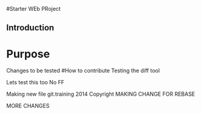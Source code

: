 #Starter WEb PRoject
## Introduction
# Purpose
Changes to be tested
#How to contribute
Testing the diff tool

Lets test this too
No FF

Making new file
git.training 2014 Copyright
MAKING CHANGE FOR REBASE

MORE CHANGES 
